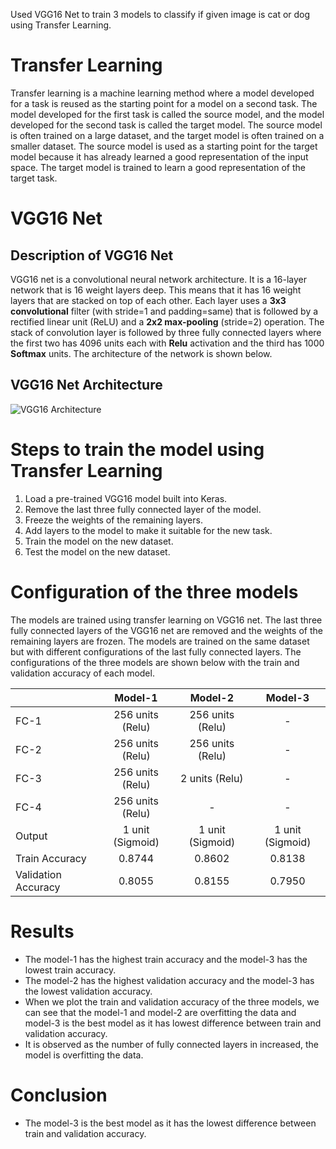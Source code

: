 Used VGG16 Net to train 3 models to classify if given image is cat or dog using Transfer Learning.

# Transfer Learning
<!-- What is Transfer Learning -->
Transfer learning is a machine learning method where a model developed for a task is reused as the starting point for a model on a second task. The model developed for the first task is called the source model, and the model developed for the second task is called the target model. The source model is often trained on a large dataset, and the target model is often trained on a smaller dataset. The source model is used as a starting point for the target model because it has already learned a good representation of the input space. The target model is trained to learn a good representation of the target task.

# VGG16 Net
## **Description of VGG16 Net**
<!-- What is VGG net -->
VGG16 net is a convolutional neural network architecture. It is a 16-layer network that is 16 weight layers deep. This means that it has 16 weight layers that are stacked on top of each other. Each layer uses a **3x3 convolutional** filter (with stride=1 and padding=same) that is followed by a rectified linear unit (ReLU) and a **2x2 max-pooling** (stride=2) operation. The stack of convolution layer is followed by three fully connected layers where the first two has 4096 units each with **Relu** activation and the third has 1000 **Softmax** units. The architecture of the network is shown below.

## **VGG16 Net Architecture**
<!-- VGG16 Architecture -->
![VGG16 Architecture](https://user-images.githubusercontent.com/72242181/210071748-b753273c-6c25-410b-9b55-b4293ac6bb37.png)


# Steps to train the model using Transfer Learning
<!-- Steps to train the model using Transfer Learning -->
1. Load a pre-trained VGG16 model built into Keras.
2. Remove the last three fully connected layer of the model.
3. Freeze the weights of the remaining layers.
4. Add layers to the model to make it suitable for the new task.
5. Train the model on the new dataset.
6. Test the model on the new dataset.

# Configuration of the three models
The models are trained using transfer learning on VGG16 net. The last three fully connected layers of the VGG16 net are removed and the weights of the remaining layers are frozen. The models are trained on the same dataset but with different configurations of the last fully connected layers. The configurations of the three models are shown below with the train and validation accuracy of each model.

|                     |      Model-1     |      Model-2     |      Model-3     |
|---------------------|:----------------:|:----------------:|:----------------:|
|         FC-1        | 256 units (Relu) | 256 units (Relu) |         -        |
|         FC-2        | 256 units (Relu) | 256 units (Relu) |         -        |
|         FC-3        | 256 units (Relu) |  2 units (Relu)  |         -        |
|         FC-4        | 256 units (Relu) |         -        |         -        |
|        Output       | 1 unit (Sigmoid) | 1 unit (Sigmoid) | 1 unit (Sigmoid) |
|    Train Accuracy   |      0.8744      |      0.8602      |      0.8138      |
| Validation Accuracy |      0.8055      |      0.8155      |      0.7950      |

# Results
- The model-1 has the highest train accuracy and the model-3 has the lowest train accuracy.
- The model-2 has the highest validation accuracy and the model-3 has the lowest validation accuracy.
- When we plot the train and validation accuracy of the three models, we can see that the model-1 and model-2 are overfitting the data and model-3 is the best model as it has lowest difference between train and validation accuracy.
- It is observed as the number of fully connected layers in increased, the model is overfitting the data.

# Conclusion
- The model-3 is the best model as it has the lowest difference between train and validation accuracy.












